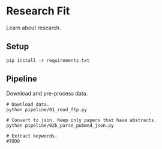 # Research Fit

Learn about research.

## Setup

```
pip install -r requirements.txt
```

## Pipeline

Download and pre-process data.

```
# Download data.
python pipeline/01_read_ftp.py

# Convert to json. Keep only papers that have abstracts.
python pipeline/02b_parse_pubmed_json.py

# Extract keywords.
#TODO
```
